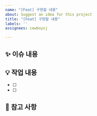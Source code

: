 ```yaml
---
name: "[Feat] 구현할 내용"
about: Suggest an idea for this project
title: "[Feat] 구현할 내용"
labels: ''
assignees: cowboysj

---
```


## ✨ 이슈 내용
> 

## 💡 작업 내용
- [ ]
- [ ]

## 📌 참고 사항
